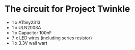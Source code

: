The circuit for Project Twinkle
===============================

* 1 x ATtiny2313
* 1 x ULN2003A
* 1 x Capacitor 100nF
* 7 x LED wires (including series resistor)
* 1 x 3.3V wall wart
